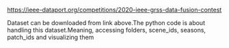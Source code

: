 https://ieee-dataport.org/competitions/2020-ieee-grss-data-fusion-contest

Dataset can be downloaded from link above.The python code is about handling this dataset.Meaning, accessing folders, scene_ids, seasons, patch_ids and visualizing them
